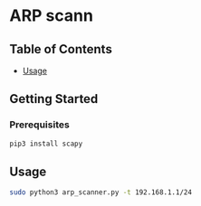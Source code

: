 # ARP scann

## Table of Contents
- [Usage](#usage)

## Getting Started 



### Prerequisites

```bash
pip3 install scapy
```


## Usage 

```bash
sudo python3 arp_scanner.py -t 192.168.1.1/24 
```
